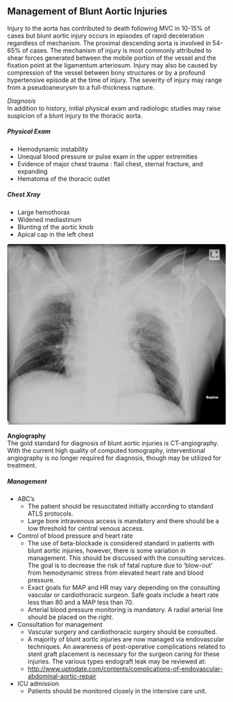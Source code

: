 ## Management of Blunt Aortic Injuries

Injury to the aorta has contributed to death following MVC in 10-15% of cases but blunt aortic injury occurs in episodes of rapid deceleration regardless of mechanism.  The proximal descending aorta is involved in 54-65% of cases.  The mechanism of injury is most commonly attributed to shear forces generated between the mobile portion of the vessel and the fixation point at the ligamentum arteriosum.  Injury may also be caused by compression of the vessel between bony structures or by a profound hypertensive episode at the time of injury.  The severity of injury may range from a pseudoaneurysm to a full-thickness rupture.

*Diagnosis* </br>
In addition to history, initial physical exam and radiologic studies may raise suspicion of a blunt injury to the thoracic aorta.

##### Physical Exam
- Hemodynamic instability
- Unequal blood pressure or pulse exam in the upper extremities
- Evidence of major chest trauma : flail chest, sternal fracture, and expanding 
- Hematoma of the thoracic outlet

##### Chest Xray
- Large hemothorax
- Widened mediastinum
- Blunting of the aortic knob
- Apical cap in the left chest

![](blunt-aortic.png)

**Angiography** </br>
The gold standard for diagnosis of blunt aortic injuries is CT-angiography.  With the current high quality of computed tomography, interventional angiography is no longer required for diagnosis, though may be utilized for treatment.

##### Management
- ABC’s
    - The patient should be resuscitated initially according to standard ATLS protocols.
    - Large bore intravenous access is mandatory and there should be a low threshold for central venous access.
- Control of blood pressure and heart rate
    - The use of beta-blockade is considered standard in patients with blunt aortic injuries, however, there is some variation in management.  This should be discussed with the consulting services.  The goal is to decrease the risk of fatal rupture due to ‘blow-out’ from hemodynamic stress from elevated heart rate and blood pressure.
    - Exact goals for MAP and HR may vary depending on the consulting vascular or cardiothoracic surgeon.  Safe goals include a heart rate less than 80 and a MAP less than 70.
    - Arterial blood pressure monitoring is mandatory.  A radial arterial line should be placed on the right.
- Consultation for management
    - Vascular surgery and cardiothoracic surgery should be consulted. 
    - A majority of blunt aortic injuries are now managed via endovascular techniques.  An awareness of post-operative complications related to stent graft placement is necessary for the surgeon caring for these injuries.  The various types endograft leak may be reviewed at:
    - <a href="http://www.uptodate.com/contents/complications-of-endovascular-abdominal-aortic-repair">http://www.uptodate.com/contents/complications-of-endovascular-abdominal-aortic-repair</a>
- ICU admission
    - Patients should be monitored closely in the intensive care unit.
